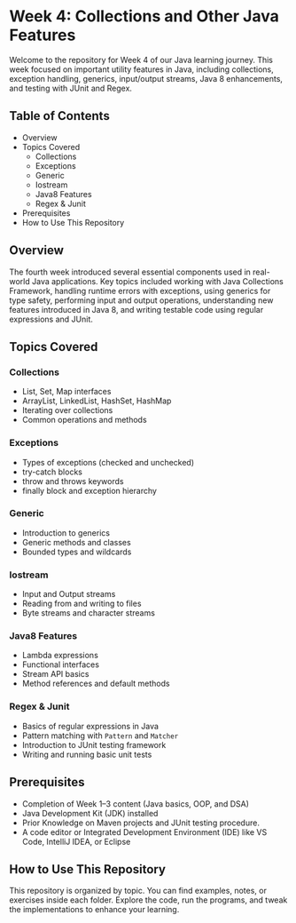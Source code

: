 # Week 4: Collections and Other Java Features

Welcome to the repository for Week 4 of our Java learning journey. This week focused on 
important utility features in Java, including collections, exception handling, generics, input/output streams, Java 8 enhancements, and testing with JUnit and Regex.

## Table of Contents
- Overview
- Topics Covered
  - Collections
  - Exceptions
  - Generic
  - Iostream
  - Java8 Features
  - Regex & Junit
- Prerequisites
- How to Use This Repository

## Overview

The fourth week introduced several essential components used in real-world Java applications. Key topics included working with Java Collections Framework, handling runtime errors with exceptions, using generics for type safety, performing input and output operations, understanding new features introduced in Java 8, and writing testable code using regular expressions and JUnit.

## Topics Covered

### Collections
- List, Set, Map interfaces
- ArrayList, LinkedList, HashSet, HashMap
- Iterating over collections
- Common operations and methods

### Exceptions
- Types of exceptions (checked and unchecked)
- try-catch blocks
- throw and throws keywords
- finally block and exception hierarchy

### Generic
- Introduction to generics
- Generic methods and classes
- Bounded types and wildcards

### Iostream
- Input and Output streams
- Reading from and writing to files
- Byte streams and character streams

### Java8 Features
- Lambda expressions
- Functional interfaces
- Stream API basics
- Method references and default methods

### Regex & Junit
- Basics of regular expressions in Java
- Pattern matching with `Pattern` and `Matcher`
- Introduction to JUnit testing framework
- Writing and running basic unit tests

## Prerequisites
- Completion of Week 1–3 content (Java basics, OOP, and DSA)
- Java Development Kit (JDK) installed
- Prior Knowledge on Maven projects and JUnit testing procedure.
- A code editor or Integrated Development Environment (IDE) like VS Code, IntelliJ IDEA, or Eclipse

## How to Use This Repository

This repository is organized by topic. You can find examples, notes, or exercises inside each folder. Explore the code, run the programs, and tweak the implementations to enhance your learning.
